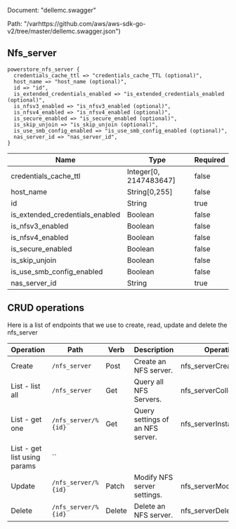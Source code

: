 Document: "dellemc.swagger"


Path: "/varhttps://github.com/aws/aws-sdk-go-v2/tree/master/dellemc.swagger.json")

## Nfs_server



```puppet
powerstore_nfs_server {
  credentials_cache_ttl => "credentials_cache_TTL (optional)",
  host_name => "host_name (optional)",
  id => "id",
  is_extended_credentials_enabled => "is_extended_credentials_enabled (optional)",
  is_nfsv3_enabled => "is_nfsv3_enabled (optional)",
  is_nfsv4_enabled => "is_nfsv4_enabled (optional)",
  is_secure_enabled => "is_secure_enabled (optional)",
  is_skip_unjoin => "is_skip_unjoin (optional)",
  is_use_smb_config_enabled => "is_use_smb_config_enabled (optional)",
  nas_server_id => "nas_server_id",
}
```

| Name        | Type           | Required       |
| ------------- | ------------- | ------------- |
|credentials_cache_ttl | Integer[0, 2147483647] | false |
|host_name | String[0,255] | false |
|id | String | true |
|is_extended_credentials_enabled | Boolean | false |
|is_nfsv3_enabled | Boolean | false |
|is_nfsv4_enabled | Boolean | false |
|is_secure_enabled | Boolean | false |
|is_skip_unjoin | Boolean | false |
|is_use_smb_config_enabled | Boolean | false |
|nas_server_id | String | true |



## CRUD operations

Here is a list of endpoints that we use to create, read, update and delete the nfs_server

| Operation | Path | Verb | Description | OperationID |
| ------------- | ------------- | ------------- | ------------- | ------------- |
|Create|`/nfs_server`|Post|Create an NFS server.|nfs_serverCreate|
|List - list all|`/nfs_server`|Get|Query all NFS Servers.|nfs_serverCollectionQuery|
|List - get one|`/nfs_server/%{id}`|Get|Query settings of an NFS server.|nfs_serverInstanceQuery|
|List - get list using params|``||||
|Update|`/nfs_server/%{id}`|Patch|Modify NFS server settings.|nfs_serverModify|
|Delete|`/nfs_server/%{id}`|Delete|Delete an NFS server.|nfs_serverDelete|
